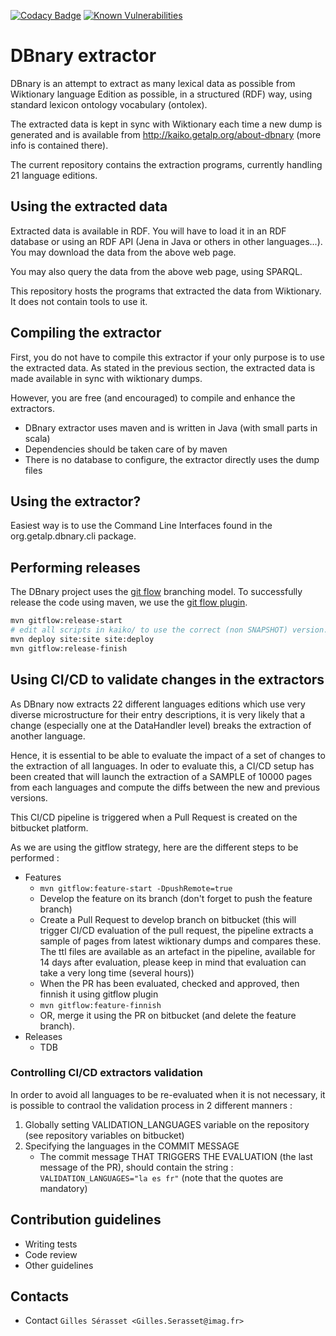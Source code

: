 <!-- [![SonarCloud](https://sonarcloud.io/images/project_badges/sonarcloud-white.svg)](https://sonarcloud.io/dashboard?id=serasset_dbnary)-->
[![Codacy Badge](https://app.codacy.com/project/badge/Grade/ac93a96d001346a1818b5ebeafe80213)](https://www.codacy.com/gl/gilles.serasset/dbnary/dashboard?utm_source=gitlab.com&amp;utm_medium=referral&amp;utm_content=gilles.serasset/dbnary&amp;utm_campaign=Badge_Grade)
[![Known Vulnerabilities](https://snyk.io/test/github/serasset/dbnay/badge.svg)](https://snyk.io/test/gitlab/gilles.serasset/dbnary)
# DBnary extractor #

DBnary is an attempt to extract as many lexical data as possible from Wiktionary language Edition as possible, in a structured (RDF) way, using standard lexicon ontology vocabulary (ontolex).

The extracted data is kept in sync with Wiktionary each time a new dump is generated and is available from http://kaiko.getalp.org/about-dbnary (more info is contained there).

The current repository contains the extraction programs, currently handling 21 language editions.

## Using the extracted data ##

Extracted data is available in RDF. You will have to load it in an RDF database or using an RDF API (Jena in Java or others in other languages...). You may download the data from the above web page.

You may also query the data from the above web page, using SPARQL.

This repository hosts the programs that extracted the data from Wiktionary. It does not contain tools to use it.

## Compiling the extractor ##

First, you do not have to compile this extractor if your only purpose is to use the extracted data. As stated in the previous section, the extracted data is made available in sync with wiktionary dumps.

However, you are free (and encouraged) to compile and enhance the extractors.

* DBnary extractor uses maven and is written in Java (with small parts in scala)
* Dependencies should be taken care of by maven
* There is no database to configure, the extractor directly uses the dump files


## Using the extractor? ##

Easiest way is to use the Command Line Interfaces found in the org.getalp.dbnary.cli package.

## Performing releases ##

The DBnary project uses the [git flow](https://nvie.com/posts/a-successful-git-branching-model/) 
branching model. To successfully release the code using maven, we use the 
[git flow plugin](https://github.com/aleksandr-m/gitflow-maven-plugin).
 
```bash
mvn gitflow:release-start
# edit all scripts in kaiko/ to use the correct (non SNAPSHOT) version.
mvn deploy site:site site:deploy
mvn gitflow:release-finish 
```

## Using CI/CD to validate changes in the extractors ##

As DBnary now extracts 22 different languages editions which use very diverse microstructure for their 
entry descriptions, it is very likely that a change (especially one at the DataHandler level) breaks 
the extraction of another language.

Hence, it is essential to be able to evaluate the impact of a set of changes to the extraction of all 
languages. In oder to evaluate this, a CI/CD setup has been created that will launch the extraction
of a SAMPLE of 10000 pages from each languages and compute the diffs between the new and previous 
versions.

This CI/CD pipeline is triggered when a Pull Request is created on the bitbucket platform.

As we are using the gitflow strategy, here are the different steps to be performed :

  * Features
    * ```mvn gitflow:feature-start -DpushRemote=true```
    * Develop the feature on its branch (don't forget to push the feature branch)
    * Create a Pull Request to develop branch on bitbucket (this will trigger CI/CD evaluation of the pull request, the pipeline extracts a sample of pages from latest wiktionary dumps and compares these. The ttl files are available as an artefact in the pipeline, available for 14 days after evaluation, please keep in mind that evaluation can take a very long time (several hours))
    * When the PR has been evaluated, checked and approved, then finnish it using gitflow plugin
    * ```mvn gitflow:feature-finnish```
    * OR, merge it using the PR on bitbucket (and delete the feature branch).
  * Releases
    * TDB

### Controlling CI/CD extractors validation ###

In order to avoid all languages to be re-evaluated when it is not necessary, it is possible to contraol the validation process in 2 different manners :

 1. Globally setting VALIDATION_LANGUAGES variable on the repository (see repository variables on bitbucket)
 2. Specifying the languages in the COMMIT MESSAGE
     * The commit message THAT TRIGGERS THE EVALUATION (the last message of the PR), should contain the string : `VALIDATION_LANGUAGES="la es fr"` (note that the quotes are mandatory)
   

## Contribution guidelines ##

  * Writing tests
  * Code review
  * Other guidelines

## Contacts ##

  * Contact `Gilles Sérasset <Gilles.Serasset@imag.fr>`
